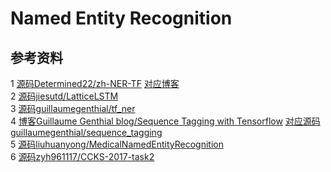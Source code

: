 # Named Entity Recognition

## 参考资料

1  [源码Determined22/zh-NER-TF](https://github.com/Determined22/zh-NER-TF)  [对应博客](https://www.cnblogs.com/Determined22/p/7238342.html)<br>
2  [源码jiesutd/LatticeLSTM](https://github.com/jiesutd/LatticeLSTM)<br>
3  [源码guillaumegenthial/tf_ner](https://github.com/guillaumegenthial/tf_ner)<br>
4  [博客Guillaume Genthial blog/Sequence Tagging with Tensorflow](https://guillaumegenthial.github.io/sequence-tagging-with-tensorflow.html)  [对应源码guillaumegenthial/sequence_tagging](https://github.com/guillaumegenthial/sequence_tagging)<br>
5  [源码liuhuanyong/MedicalNamedEntityRecognition](https://github.com/liuhuanyong/MedicalNamedEntityRecognition)<br>
6  [源码zyh961117/CCKS-2017-task2](https://github.com/zyh961117/CCKS-2017-task2)<br>
